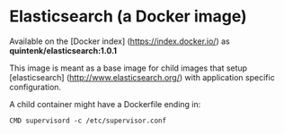 Elasticsearch (a Docker image)
==============================

Available on the [Docker index] (https://index.docker.io/) as **quintenk/elasticsearch:1.0.1**

This image is meant as a base image for child images that setup [elasticsearch] (http://www.elasticsearch.org/) with application specific configuration.

A child container might have a Dockerfile ending in:

    CMD supervisord -c /etc/supervisor.conf
